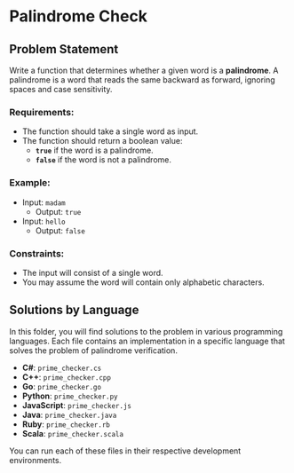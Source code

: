 # Palindrome Check

## Problem Statement

Write a function that determines whether a given word is a **palindrome**. A palindrome is a word that reads the same backward as forward, ignoring spaces and case sensitivity.

### Requirements:
- The function should take a single word as input.
- The function should return a boolean value:
  - **`true`** if the word is a palindrome.
  - **`false`** if the word is not a palindrome.

### Example:
- Input: `madam`
  - Output: `true`
- Input: `hello`
  - Output: `false`

### Constraints:
- The input will consist of a single word.
- You may assume the word will contain only alphabetic characters.

## Solutions by Language

In this folder, you will find solutions to the problem in various programming languages. Each file contains an implementation in a specific language that solves the problem of palindrome verification.

- **C#**: `prime_checker.cs`
- **C++**: `prime_checker.cpp`
- **Go**: `prime_checker.go`
- **Python**: `prime_checker.py`
- **JavaScript**: `prime_checker.js`
- **Java**: `prime_checker.java`
- **Ruby**: `prime_checker.rb`
- **Scala**: `prime_checker.scala`

You can run each of these files in their respective development environments.
